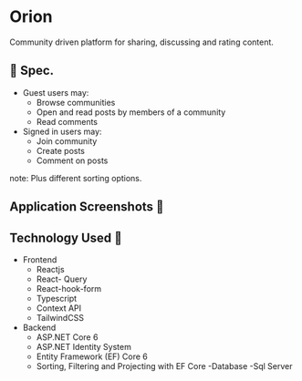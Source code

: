 # Orion
Community driven platform for sharing, discussing and rating content.

## :small_red_triangle_down: Spec.
- Guest users may:
  - Browse communities
  - Open and read posts by members of a community
  - Read comments
- Signed in users may:
  - Join community
  - Create posts
  - Comment on posts

note: Plus different sorting options.


## Application Screenshots 📸


## Technology Used :small_orange_diamond:
- Frontend
  - Reactjs
  - React- Query
  - React-hook-form
  - Typescript
  - Context API
  - TailwindCSS
- Backend
  - ASP.NET Core 6
  - ASP.NET Identity System
  - Entity Framework (EF) Core 6
  - Sorting, Filtering and Projecting with EF Core
-Database
  -Sql Server
